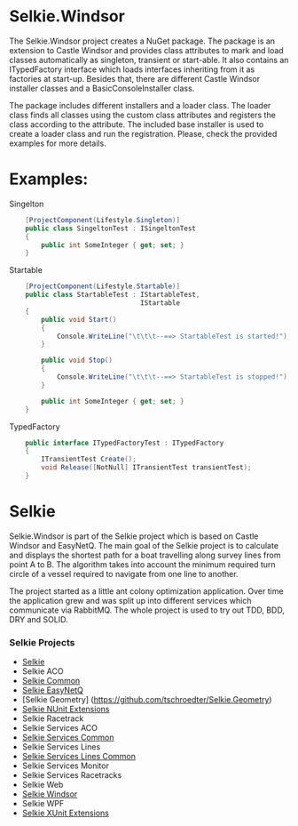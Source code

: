 # Selkie.Windsor

The Selkie.Windsor project creates a NuGet package. The package is an extension to Castle Windsor and provides class attributes to mark and load classes automatically as singleton, transient or start-able. It also contains an ITypedFactory interface which loads interfaces inheriting from it as factories at start-up. Besides that, there are different Castle Windsor installer classes and a BasicConsoleInstaller class. 

The package includes different installers and a loader class. The loader class finds all classes using the custom class attributes and registers the class according to the attribute. The included base installer is used to create a loader class and run the registration.
Please, check the provided examples for more details.

# Examples:

Singelton
```CS
    [ProjectComponent(Lifestyle.Singleton)]
    public class SingeltonTest : ISingeltonTest
    {
        public int SomeInteger { get; set; }
    }
```

Startable
```CS
    [ProjectComponent(Lifestyle.Startable)]
    public class StartableTest : IStartableTest,
                                 IStartable
    {
        public void Start()
        {
            Console.WriteLine("\t\t\t--==> StartableTest is started!");
        }

        public void Stop()
        {
            Console.WriteLine("\t\t\t--==> StartableTest is stopped!");
        }

        public int SomeInteger { get; set; }
    }
```

TypedFactory
```CS
    public interface ITypedFactoryTest : ITypedFactory
    {
        ITransientTest Create();
        void Release([NotNull] ITransientTest transientTest);
    }
```

# Selkie
Selkie.Windsor is part of the Selkie project which is based on Castle Windsor and EasyNetQ. The main goal of the Selkie project is to calculate and displays the shortest path for a boat travelling along survey lines from point A to B. The algorithm takes into account the minimum required turn circle of a vessel required to navigate from one line to another.

The project started as a little ant colony optimization application. Over time the application grew and was split up into different services which communicate via RabbitMQ. The whole project is used to try out TDD, BDD, DRY and SOLID.

### Selkie Projects

* [Selkie](https://github.com/tschroedter/Selkie)
* Selkie ACO
* [Selkie Common](https://github.com/tschroedter/Selkie.Common)
* [Selkie EasyNetQ](https://github.com/tschroedter/Selkie.EasyNetQ)
* [Selkie Geometry] (https://github.com/tschroedter/Selkie.Geometry)
* [Selkie NUnit Extensions](https://github.com/tschroedter/Selkie.NUnit.Extensions)
* Selkie Racetrack
* Selkie Services ACO
* [Selkie Services Common](https://github.com/tschroedter/Selkie.Services.Common)
* Selkie Services Lines
* [Selkie Services Lines Common](https://github.com/tschroedter/Selkie.Services.Lines.Common)
* Selkie Services Monitor
* Selkie Services Racetracks
* Selkie Web
* [Selkie Windsor](https://github.com/tschroedter/Selkie.Windsor)
* Selkie WPF
* [Selkie XUnit Extensions](https://github.com/tschroedter/Selkie.XUnit.Extensions)

 

